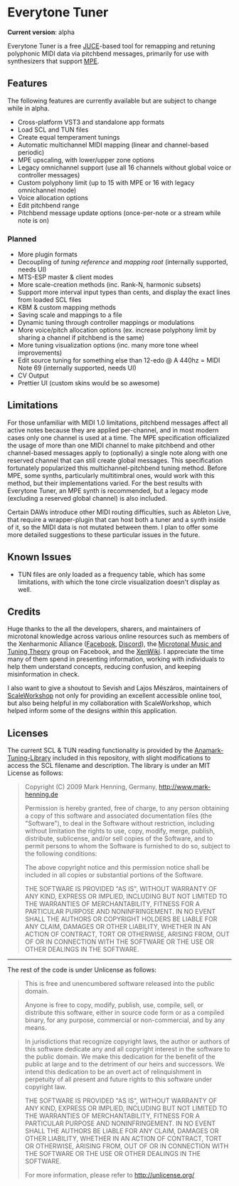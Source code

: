 # Everytone Tuner

**Current version**: alpha

Everytone Tuner is a free [JUCE](https://juce.com/)-based tool for remapping and retuning polyphonic MIDI data via pitchbend messages, primarily for use with synthesizers that support [MPE](https://www.midi.org/midi-articles/midi-polyphonic-expression-mpe).

## Features

The following features are currently available but are subject to change while in alpha.

- Cross-platform VST3 and standalone app formats
- Load SCL and TUN files
- Create equal temperament tunings
- Automatic multichannel MIDI mapping (linear and channel-based periodic)
- MPE upscaling, with lower/upper zone options
- Legacy omnichannel support (use all 16 channels without global voice or controller messages)
- Custom polyphony limit (up to 15 with MPE or 16 with legacy omnichannel mode)
- Voice allocation options
- Edit pitchbend range
- Pitchbend message update options (once-per-note or a stream while note is on)

### Planned

- More plugin formats
- Decoupling of *tuning reference* and *mapping root* (internally supported, needs UI)
- MTS-ESP master & client modes
- More scale-creation methods (inc. Rank-N, harmonic subsets)
- Support more interval input types than cents, and display the exact lines from loaded SCL files
- KBM & custom mapping methods
- Saving scale and mappings to a file
- Dynamic tuning through controller mappings or modulations
- More voice/pitch allocation options (ex. increase polyphony limit by sharing a channel if pitchbend is the same)
- More tuning visualization options (inc. many more tone wheel improvements)
- Edit source tuning for something else than 12-edo @ A 440hz = MIDI Note 69 (internally supported, needs UI)
- CV Output
- Prettier UI (custom skins would be so awesome)

## Limitations

For those unfamiliar with MIDI 1.0 limitations, pitchbend messages affect all active notes because they are applied per-channel, and in most modern cases only one channel is used at a time. The MPE specification officialized the usage of more than one MIDI channel to make pitchbend and other channel-based messages apply to (optionally) a single note along with one reserved channel that can still create global messages. This specification fortunately popularized this multichannel-pitchbend tuning method. Before MPE, some synths, particularly multitimbral ones, would work with this method, but their implementations varied. For the best results with Everytone Tuner, an MPE synth is recommended, but a legacy mode (excluding a reserved global channel) is also included.

Certain DAWs introduce other MIDI routing difficulties, such as Ableton Live, that require a wrapper-plugin that can host both a tuner and a synth inside of it, so the MIDI data is not mutated between them. I plan to offer some more detailed suggestions to these particular issues in the future.

## Known Issues

- TUN files are only loaded as a frequency table, which has some limitations, with which the tone circle visualization doesn't display as well.

## Credits

Huge thanks to the all the developers, sharers, and maintainers of microtonal knowledge across various online resources such as members of the Xenharmonic Alliance ([Facebook](https://www.facebook.com/groups/476404232379884), [Discord](https://discord.com/invite/FSF5JFT)), the [Microtonal Music and Tuning Theory](https://www.facebook.com/groups/497105067092502) group on Facebook, and the [XenWiki](https://xen.wiki/). I appreciate the time many of them spend in presenting information, working with individuals to help them understand concepts, reducing confusion, and keeping misinformation in check.

I also want to give a shoutout to Sevish and Lajos Mészáros, maintainers of [ScaleWorkshop](https://github.com/SeanArchibald/scale-workshop) not only for providing an excellent accessible online tool, but also being helpful in my collaboration with ScaleWorkshop, which helped inform some of the designs within this application.

## Licenses

The current SCL & TUN reading functionality is provided by the [Anamark-Tuning-Library](https://github.com/zardini123/AnaMark-Tuning-Library) included in this repository, with slight modifications to access the SCL filename and description. The library is under an MIT License as follows:

> Copyright (C) 2009 Mark Henning, Germany, http://www.mark-henning.de
>
> Permission is hereby granted, free of charge, to any person obtaining a copy of this software and associated documentation files (the "Software"), to deal in the Software without restriction, including without limitation the rights to use, copy, modify, merge, publish, distribute, sublicense, and/or sell copies of the Software, and to permit persons to whom the Software is furnished to do so, subject to the following conditions:
>
> The above copyright notice and this permission notice shall be included in all copies or substantial portions of the Software.
>
> THE SOFTWARE IS PROVIDED "AS IS", WITHOUT WARRANTY OF ANY KIND, EXPRESS OR IMPLIED, INCLUDING BUT NOT LIMITED TO THE WARRANTIES OF MERCHANTABILITY, FITNESS FOR A PARTICULAR PURPOSE AND NONINFRINGEMENT. IN NO EVENT SHALL THE AUTHORS OR COPYRIGHT HOLDERS BE LIABLE FOR ANY CLAIM, DAMAGES OR OTHER LIABILITY, WHETHER IN AN ACTION OF CONTRACT, TORT OR OTHERWISE, ARISING FROM, OUT OF OR IN CONNECTION WITH THE SOFTWARE OR THE USE OR OTHER DEALINGS IN THE SOFTWARE.
>
***

The rest of the code is under Unlicense as follows:

> This is free and unencumbered software released into the public domain.
>
> Anyone is free to copy, modify, publish, use, compile, sell, or
> distribute this software, either in source code form or as a compiled
> binary, for any purpose, commercial or non-commercial, and by any
> means.
>
> In jurisdictions that recognize copyright laws, the author or authors
> of this software dedicate any and all copyright interest in the
> software to the public domain. We make this dedication for the benefit
> of the public at large and to the detriment of our heirs and
> successors. We intend this dedication to be an overt act of
> relinquishment in perpetuity of all present and future rights to this
> software under copyright law.
>
> THE SOFTWARE IS PROVIDED "AS IS", WITHOUT WARRANTY OF ANY KIND,
> EXPRESS OR IMPLIED, INCLUDING BUT NOT LIMITED TO THE WARRANTIES OF
> MERCHANTABILITY, FITNESS FOR A PARTICULAR PURPOSE AND NONINFRINGEMENT.
> IN NO EVENT SHALL THE AUTHORS BE LIABLE FOR ANY CLAIM, DAMAGES OR
> OTHER LIABILITY, WHETHER IN AN ACTION OF CONTRACT, TORT OR OTHERWISE,
> ARISING FROM, OUT OF OR IN CONNECTION WITH THE SOFTWARE OR THE USE OR
> OTHER DEALINGS IN THE SOFTWARE.
>
> For more information, please refer to <http://unlicense.org/>

